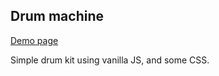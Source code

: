 ## Drum machine 

[Demo page](https://boahs.github.io/Drum_Machine/)


Simple drum kit using vanilla JS, and some CSS. 